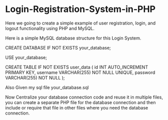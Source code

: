# Login-Registration-System-in-PHP

Here we going to create a simple example of user registration, login, and logout functionality using PHP and MySQL. 

Here is a simple MySQL database structure for this Login System.

CREATE DATABASE IF NOT EXISTS your_database;

USE your_database;

CREATE TABLE IF NOT EXISTS user_data (
    id INT AUTO_INCREMENT PRIMARY KEY,
    username VARCHAR(255) NOT NULL UNIQUE,
    password VARCHAR(255) NOT NULL
);

Also Given my sql file your_database.sql

Now Centralize your database connection code and reuse it in multiple files, you can create a separate PHP file for the database connection and then include or require that file in other files where you need the database connection.
